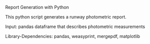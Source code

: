 Report Generation with Python

This python script generates a runway photometric report.

Input: pandas dataframe that describes photometric measurements

Library-Dependencies: pandas, weasyprint, mergepdf, matplotlib
